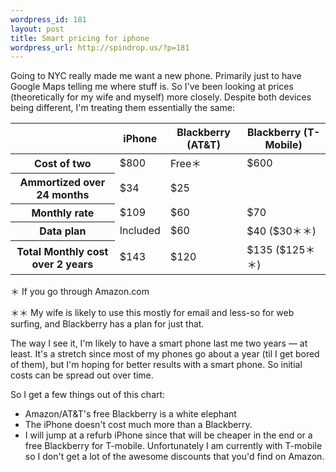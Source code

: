 ```yaml
--- 
wordpress_id: 181
layout: post
title: Smart pricing for iphone
wordpress_url: http://spindrop.us/?p=181
---
```

Going to NYC really made me want a new phone.  Primarily just to have Google Maps telling me where stuff is.  So I've been looking at prices (theoretically for my wife and myself) more closely.  Despite both devices being different, I'm treating them essentially the same:

<table>
<thead>
<tr>
<th></th>

<th>iPhone</th>

<th>Blackberry (AT&T)</th>
<th>Blackberry (T-Mobile)</th>
</tr>
</thead>
<tbody>

<tr>
<th>Cost of two</th>
<td>$800</td>
<td>Free＊</td>
<td>$600</td>
</tr>

<tr>
<th>Ammortized over 24 months</th>
<td>$34</td>
<td>$25</td>
</tr>

<tr>
<th>Monthly rate</th>
<td>$109</td>
<td>$60</td>
<td>$70</td>
</tr>
<tr>
<th>Data plan</th>
<td>Included</td>
<td>$60</td>
<td>$40 ($30＊＊)</td>
</tr>
<tr>
<th>Total Monthly cost over 2 years</th>
<td>$143</td>
<td>$120</td>
<td>$135 ($125＊＊)</td>
</tr>


</tbody>
</table>

 ＊ If you go through Amazon.com

＊＊ My wife is likely to use this mostly for email and less-so for web surfing, and Blackberry has a plan for just that.

The way I see it, I'm likely to have a smart phone last me two years &mdash; at least.  It's a stretch since most of my phones go about a year (til I get bored of them), but I'm hoping for better results with a smart phone.  So initial costs can be spread out over time.

So I get a few things out of this chart:

* Amazon/AT&T's free Blackberry is a white elephant
* The iPhone doesn't cost much more than a Blackberry.
* I will jump at a refurb iPhone since that will be cheaper in the end or a free Blackberry for T-mobile.  Unfortunately I am currently with T-mobile so I don't get a lot of the awesome discounts that you'd find on Amazon.
